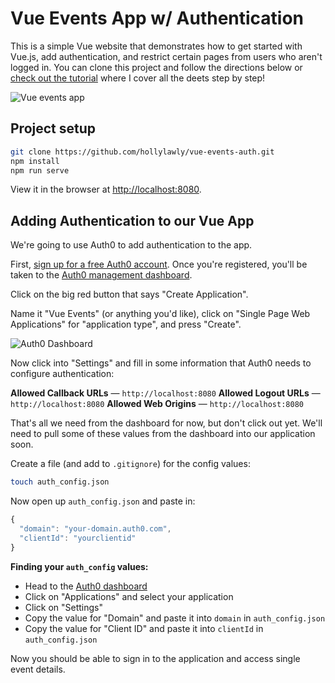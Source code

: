 # Vue Events App w/ Authentication

This is a simple Vue website that demonstrates how to get started with Vue.js, add authentication, and restrict certain pages from users who aren't logged in. You can clone this project and follow the directions below or [check out the tutorial](https://auth0.com/blog/beginner-vuejs-tutorial-with-user-login/) where I cover all the deets step by step!

![Vue events app](https://cdn.auth0.com/blog/vue-meetup/vue-event-app-home.png)

## Project setup

```bash
git clone https://github.com/hollylawly/vue-events-auth.git
npm install
npm run serve
```

View it in the browser at [http://localhost:8080](http://localhost:8080).

## Adding Authentication to our Vue App

We're going to use Auth0 to add authentication to the app.

First, [sign up for a free Auth0 account](https://auth0.com/signup). Once you're registered, you'll be taken to the [Auth0 management dashboard](https://manage.auth0.com/dashboard/).

Click on the big red button that says "Create Application". 

Name it "Vue Events" (or anything you'd like), click on "Single Page Web Applications" for "application type", and press "Create".

![Auth0 Dashboard](https://cdn.auth0.com/blog/vue-meetup/auth0-create-app.png)

Now click into "Settings" and fill in some information that Auth0 needs to configure authentication:

**Allowed Callback URLs** &mdash; `http://localhost:8080`
**Allowed Logout URLs** &mdash; `http://localhost:8080`
**Allowed Web Origins** &mdash; `http://localhost:8080`

That's all we need from the dashboard for now, but don't click out yet. We'll need to pull some of these values from the dashboard into our application soon.

Create a file (and add to `.gitignore`) for the config values:

```bash
touch auth_config.json
```

Now open up `auth_config.json` and paste in:

```js
{
  "domain": "your-domain.auth0.com",
  "clientId": "yourclientid"
}
```

**Finding your `auth_config` values:**

* Head to the [Auth0 dashboard](https://manage.auth0.com/dashboard)
* Click on "Applications" and select your application
* Click on "Settings"
* Copy the value for "Domain" and paste it into `domain` in `auth_config.json`
* Copy the value for "Client ID" and paste it into `clientId` in `auth_config.json`

Now you should be able to sign in to the application and access single event details.
